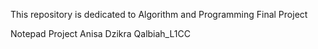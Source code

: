 This repository is dedicated to Algorithm and Programming Final Project

Notepad Project
Anisa Dzikra Qalbiah_L1CC
